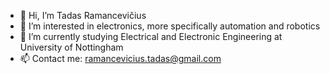 - 👋 Hi, I’m Tadas Ramancevičius
- 👀 I’m interested in electronics, more specifically automation and robotics
- 🌱 I’m currently studying Electrical and Electronic Engineering at University of Nottingham
- 📫 Contact me: ramancevicius.tadas@gmail.com

<!---
tadasram/tadasram is a ✨ special ✨ repository because its `README.md` (this file) appears on your GitHub profile.
You can click the Preview link to take a look at your changes.
--->
